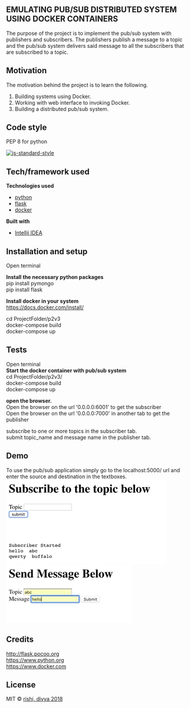 ## EMULATING PUB/SUB DISTRIBUTED SYSTEM USING DOCKER CONTAINERS
The purpose of the project is to implement the pub/sub system with publishers and subscribers. The publishers 
publish a message to a topic and the pub/sub system delivers said message to all the subscribers that are subscribed to 
a topic.

## Motivation
The motivation behind the project is to learn the following.
1) Building systems using Docker. <br />
2) Working with web interface to invoking Docker. <br />
3) Building a distributed pub/sub system. <br />

## Code style
PEP 8 for python

[![js-standard-style](https://img.shields.io/badge/code%20style-standard-brightgreen.svg?style=flat)](https://github.com/feross/standard)

## Tech/framework used
<b>Technologies used</b>
- [python](http://python.org) <br />
- [flask](http://flask.pocoo.org) <br />
- [docker](https://www.docker.com) <br />

<b>Built with</b>
- [Intellij IDEA](https://www.jetbrains.com/idea/) <br />

## Installation and setup

Open terminal <br />

<b>Install the necessary python packages</b> <br />
pip install pymongo <br />
pip install flask <br />

<b>Install docker in your system </b> <br />
https://docs.docker.com/install/  <br />

cd ProjectFolder/p2v3  <br />
docker-compose build <br />
docker-compose up <br />


## Tests

Open terminal <br />
<b>Start the docker container with pub/sub system</b> <br />
cd ProjectFolder/p2v3/  <br />
docker-compose build <br />
docker-compose up <br />


<b> open the browser.</b> <br />
Open the browser on the url '0.0.0.0:6001' to get the subscriber <br />
Open the browser on the url '0.0.0.0:7000' in another tab  to get the publisher<br />


subscribe to one or more topics in the subscriber tab.  <br />
submit topic_name and message name in the publisher tab.


## Demo

To use the pub/sub application simply go to the localhost:5000/ url and enter the source and destination in the textboxes. 
 <br />
![picture](resources/images/subscriber.jpg)  <br />
![picture](resources/images/publisher.jpg)

## Credits
http://flask.pocoo.org<br />
https://www.python.org<br />
https://www.docker.com<br />


## License
MIT © [rishi, divya 2018]()
